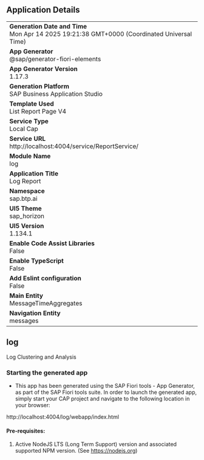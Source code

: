 ## Application Details
|               |
| ------------- |
|**Generation Date and Time**<br>Mon Apr 14 2025 19:21:38 GMT+0000 (Coordinated Universal Time)|
|**App Generator**<br>@sap/generator-fiori-elements|
|**App Generator Version**<br>1.17.3|
|**Generation Platform**<br>SAP Business Application Studio|
|**Template Used**<br>List Report Page V4|
|**Service Type**<br>Local Cap|
|**Service URL**<br>http://localhost:4004/service/ReportService/|
|**Module Name**<br>log|
|**Application Title**<br>Log Report|
|**Namespace**<br>sap.btp.ai|
|**UI5 Theme**<br>sap_horizon|
|**UI5 Version**<br>1.134.1|
|**Enable Code Assist Libraries**<br>False|
|**Enable TypeScript**<br>False|
|**Add Eslint configuration**<br>False|
|**Main Entity**<br>MessageTimeAggregates|
|**Navigation Entity**<br>messages|

## log

Log Clustering and Analysis

### Starting the generated app

-   This app has been generated using the SAP Fiori tools - App Generator, as part of the SAP Fiori tools suite.  In order to launch the generated app, simply start your CAP project and navigate to the following location in your browser:

http://localhost:4004/log/webapp/index.html

#### Pre-requisites:

1. Active NodeJS LTS (Long Term Support) version and associated supported NPM version.  (See https://nodejs.org)


